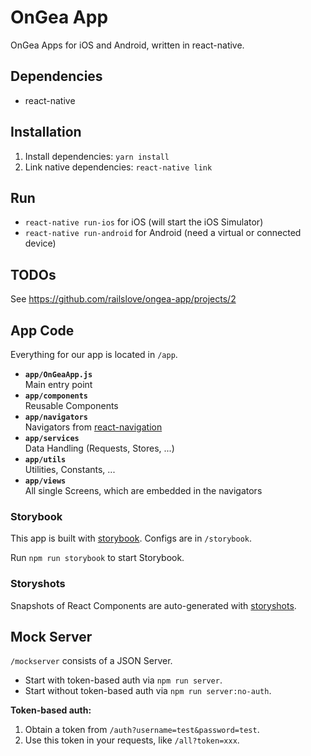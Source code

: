 # OnGea App

OnGea Apps for iOS and Android, written in react-native.

## Dependencies

- react-native

## Installation

1. Install dependencies: `yarn install`
2. Link native dependencies: `react-native link`

## Run

- `react-native run-ios` for iOS (will start the iOS Simulator)
- `react-native run-android` for Android (need a virtual or connected device)

## TODOs

See https://github.com/railslove/ongea-app/projects/2

## App Code

Everything for our app is located in `/app`.

- **`app/OnGeaApp.js`**  
  Main entry point
- **`app/components`**  
  Reusable Components
- **`app/navigators`**  
  Navigators from [react-navigation](http://reactnavigation.org/)
- **`app/services`**  
  Data Handling (Requests, Stores, ...)
- **`app/utils`**  
  Utilities, Constants, ...
- **`app/views`**  
  All single Screens, which are embedded in the navigators

### Storybook

This app is built with [storybook](https://github.com/storybooks/react-storybook). Configs are in `/storybook`.

Run `npm run storybook` to start Storybook.

### Storyshots

Snapshots of React Components are auto-generated with [storyshots](https://github.com/storybooks/storyshots).

## Mock Server

`/mockserver` consists of a JSON Server.

- Start with token-based auth via `npm run server`.
- Start without token-based auth via `npm run server:no-auth`.

**Token-based auth:**  
1. Obtain a token from `/auth?username=test&password=test`.
2. Use this token in your requests, like `/all?token=xxx`.
